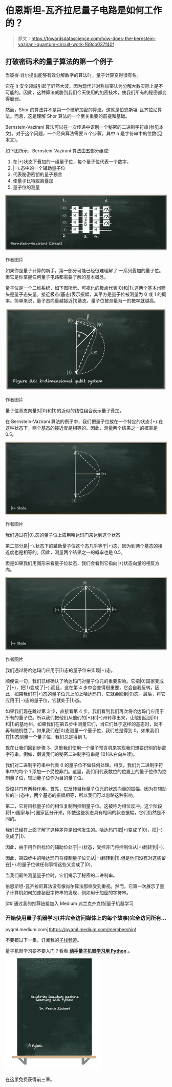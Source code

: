 # 伯恩斯坦-瓦齐拉尼量子电路是如何工作的？

> 原文：<https://towardsdatascience.com/how-does-the-bernstein-vazirani-quantum-circuit-work-f69cb037f40f>

## 打破密码术的量子算法的第一个例子

当彼得·肖尔提出能够有效分解数字的算法时，量子计算变得很有名。

它在 It 安全领域引起了轩然大波，因为现代非对称加密认为分解大数实际上是不可能的。因此，这种算法威胁到我们今天使用的加密技术，使我们所有的秘密都变得脆弱。

然而，Shor 的算法并不是第一个破解加密的算法。这就是伯恩斯坦-瓦齐拉尼算法。而且，这是理解 Shor 算法的一个至关重要的前提和基础。

Bernstein-Vazirani 算法可以在一次传递中识别一个秘密的二进制字符串(参见本文)。对于这个问题，一个经典算法需要 n 个步骤，其中 n 是字符串中的位数(见本文)。

如下图所示，Bernstein-Vazirani 算法由五部分组成:

1.  在|+⟩状态下叠加的一组量子位，每个量子位代表一个数字。
2.  |−⟩.态中的一个辅助量子位
3.  代表秘密密钥的量子预言
4.  使量子比特脱离叠加
5.  量子位的测量

![](img/730d471f8fd786a1af8eb9872c1bce40.png)

作者图片

如果你是量子计算的新手，第一部分可能已经很难理解了:一系列叠加的量子位。但它是你掌握任何量子电路都需要了解的基本概念。

量子位是一个二维系统，如下图所示。可视化的极点代表|0⟩和|1⟩.这两个基本州箭头是量子态矢量。接近极点(基态)表示振幅，其平方是量子位被测量为 0 或 1 的概率。简单来说，量子态向量越接近|1⟩基态，量子位被测量为一的概率就越高。

![](img/6069152685ba4778b33143d65ec073ca.png)

作者图片

量子位基态向量对|0⟩和|1⟩的近似的线性组合表示量子叠加。

在 Bernstein-Vazirani 算法的例子中，我们把量子位放在一个特定的状态:|+⟩.在这种状态下，两个基态的接近度是相等的。因此，测量两个结果之一的概率是 0.5。

![](img/e8c5db494e958a13d97ab5a767c39344.png)

作者图片

我们通过在|0⟩.态的量子位上应用哈达玛门来达到这个状态

第二部分是|−⟩.状态下的辅助量子位这个态几乎等于|+⟩态，因为到两个基态的接近度也是相等的。因此，测量两个结果之一的概率也是 0.5。

但是如果我们用图形来看量子位状态，我们会看到它指向|+⟩状态向量的相反方向。

![](img/76b5f9ec760e2a62d6f436fcd8b49656.png)

作者图片

我们通过将哈达玛门应用于|1⟩态的量子位来实现|−⟩态。

顺便说一句，我们已经确认了哈达玛门对量子位元的重要影响。它把|0⟩国家变成了|+⟩，把|1⟩变成了|−⟩.而且，这在第 4 步中会变得很重要，它会自我反转。因此，如果我们在|+⟩态的量子位元上加上哈达玛门，它就会回到|0⟩态。最后，将它应用于|−⟩态的量子位，它就处于|1⟩态。

如果我们现在跳过第 3 步，直接看第 4 步，我们看到我们再次将哈达玛门应用于所有的量子位。所以我们把他们从他们的|+⟩和|−⟩州转移出来，让他们回到|0⟩和|1⟩的基地州。如果我们在第五步中测量它们，当它们处于这样的基态时，就不再有随机性了。如果我们在|0⟩态测量一个量子位，我们总是得到 0。如果我们在|1⟩态测量一个量子位，我们总是得到 1。

现在让我们回到步骤 3。这里我们使用一个量子预言机来实现我们想要识别的秘密字符串。例如，假设我们的秘密二进制字符串是 101(从右向左读)。

我们对二进制字符串中代表 0 的量子位不做任何处理。相反，我们为二进制字符串中的每个 1 添加一个受控非门。这里，我们用代表数位的位置上的量子位作为控制量子位，辅助量子位作为目的量子位。

受控非门有两种作用。首先，它反转目标量子位元的状态向量的振幅。因为在辅助位的|−⟩态中，两个基态的振幅相等，所以我们可以忽略这种影响。

第二，它将目标量子位的相位复制到控制量子位。这被称为相位反冲。这个阶段将|+⟩国家与|−⟩国家区分开来。即使这些状态具有相同的状态振幅，它们仍然是不同的。

我们已经在上面了解了这种差异是如何发生的。哈达玛门把|+⟩变成了|0⟩，把|−⟩变成了|1⟩.

因此，由于用作目标位的辅助位处于|−⟩状态，受控非门将控制位从|+⟩翻转到|−⟩.

因此，第四步中的哈达玛门将控制量子位元从|−⟩翻转到|1⟩.但是他们没有对这些留在|+⟩.的量子位做任何事情这些又变成了|0⟩。

当我们最终测量量子位时，它们揭示了秘密的二进制串。

伯恩斯坦-瓦齐拉尼算法没有像肖尔算法那样受到重视。然而，它第一次展示了量子计算机如何加速秘密字符串的发现，例如用于加密的字符串。

[](https://pyqml.medium.com/membership) [## 通过我的推荐链接加入 Medium 弗兰克齐克特|量子机器学习

### 开始使用量子机器学习(并完全访问媒体上的每个故事)完全访问所有…

pyqml.medium.com](https://pyqml.medium.com/membership) 

不要错过下一集，订阅我的[子栈频道](https://pyqml.substack.com/)。

量子机器学习要不要入门？看看 [**动手量子机器学习用 Python**](https://www.pyqml.com/page?ref=medium_howbreak&dest=/) **。**

![](img/c3892c668b9d47f57e47f1e6d80af7b6.png)

在这里免费获得前三章。